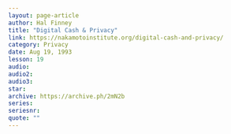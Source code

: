 ```yaml
---
layout: page-article
author: Hal Finney
title: "Digital Cash & Privacy"
link: https://nakamotoinstitute.org/digital-cash-and-privacy/
category: Privacy
date: Aug 19, 1993
lesson: 19
audio: 
audio2: 
audio3: 
star: 
archive: https://archive.ph/2mN2b
series: 
seriesnr: 
quote: ""
---
```

